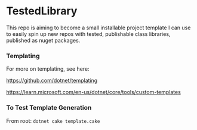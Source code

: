 # TestedLibrary

This repo is aiming to become a small installable project template I can use to easily spin up new repos with tested, publishable class libraries, published as nuget packages.

### Templating

For more on templating, see here:

https://github.com/dotnet/templating

https://learn.microsoft.com/en-us/dotnet/core/tools/custom-templates


### To Test Template Generation
From root:
`dotnet cake template.cake`